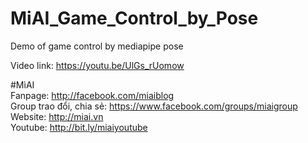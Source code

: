 # MiAI_Game_Control_by_Pose
Demo of game control by mediapipe pose

Video link:  https://youtu.be/UlGs_rUomow

#MìAI <br>
Fanpage: http://facebook.com/miaiblog<br>
Group trao đổi, chia sẻ: https://www.facebook.com/groups/miaigroup<br>
Website: http://miai.vn<br>
Youtube: http://bit.ly/miaiyoutube<br>
